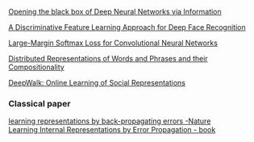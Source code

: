 [Opening the black box of Deep Neural Networks
via Information](https://arxiv.org/pdf/1703.00810.pdf) 


[A Discriminative Feature Learning Approach
for Deep Face Recognition](https://ydwen.github.io/papers/WenECCV16.pdf)

[Large-Margin Softmax Loss for Convolutional Neural Networks
](https://arxiv.org/pdf/1612.02295.pdf)

[Distributed Representations of Words and Phrases
and their Compositionality](https://arxiv.org/pdf/1310.4546.pdf)

[DeepWalk: Online Learning of Social Representations](https://arxiv.org/pdf/1403.6652.pdf)

### Classical paper

[learning representations by back-propagating errors -Nature](https://1drv.ms/b/s!ArvGoDOaycVx9xSRtqjhotX-jz8n?e=3y9aQ8)   
[Learning Internal Representations by Error Propagation - book](https://web.stanford.edu/class/psych209a/ReadingsByDate/02_06/PDPVolIChapter8.pdf)
